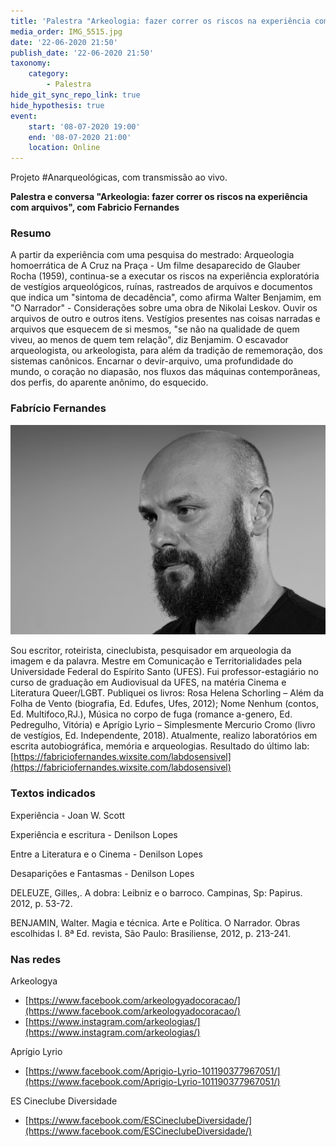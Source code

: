 ```yaml
---
title: 'Palestra "Arkeologia: fazer correr os riscos na experiência com arquivos"'
media_order: IMG_5515.jpg
date: '22-06-2020 21:50'
publish_date: '22-06-2020 21:50'
taxonomy:
    category:
        - Palestra
hide_git_sync_repo_link: true
hide_hypothesis: true
event:
    start: '08-07-2020 19:00'
    end: '08-07-2020 21:00'
    location: Online
---
```


Projeto #Anarqueológicas, com transmissão ao vivo.

**Palestra e conversa "Arkeologia: fazer correr os riscos na experiência com arquivos", com Fabricio Fernandes**

### Resumo

A partir da experiência com uma pesquisa do mestrado: Arqueologia homoerrática de A Cruz na Praça - Um filme desaparecido de Glauber Rocha (1959), continua-se a executar os riscos na experiência exploratória de vestígios arqueológicos, ruínas, rastreados de arquivos e documentos que indica um "sintoma de decadência", como afirma Walter Benjamim, em "O Narrador" - Considerações sobre uma obra de Nikolai Leskov. Ouvir os arquivos de outro e outros itens. Vestígios presentes nas coisas narradas e arquivos que esquecem de si mesmos, "se não na qualidade de quem viveu, ao menos de quem tem relação", diz Benjamim. O escavador arqueologista, ou arkeologista, para além da tradição de rememoração, dos sistemas canônicos. Encarnar o devir-arquivo, uma profundidade do mundo, o coração no diapasão, nos fluxos das máquinas contemporâneas, dos perfis, do aparente anônimo, do esquecido.

### Fabrício Fernandes

![](IMG_5515.jpg?classes=right)

Sou escritor, roteirista, cineclubista, pesquisador em arqueologia da imagem e da palavra. Mestre em Comunicação e Territorialidades pela Universidade Federal do Espírito Santo (UFES). Fui professor-estagiário no curso de graduação em Audiovisual da UFES, na matéria Cinema e Literatura Queer/LGBT. Publiquei os livros: Rosa Helena Schorling – Além da Folha de Vento (biografia, Ed. Edufes, Ufes, 2012); Nome Nenhum (contos, Ed. Multifoco,RJ.), Música no corpo de fuga (romance a-genero, Ed. Pedregulho, Vitória) e Aprígio Lyrio – Simplesmente Mercurio Cromo (livro de vestígios, Ed. Independente, 2018). Atualmente, realizo laboratórios em escrita autobiográfica, memória e arqueologias. Resultado do último lab: [https://fabriciofernandes.wixsite.com/labdosensivel](https://fabriciofernandes.wixsite.com/labdosensivel)

### Textos indicados

Experiência - Joan W. Scott

Experiência e escritura - Denilson Lopes

Entre a Literatura e o Cinema - Denilson Lopes

Desaparições e Fantasmas - Denilson Lopes

DELEUZE, Gilles,. A dobra: Leibniz e o barroco. Campinas, Sp: Papirus. 2012, p. 53-72.

BENJAMIN, Walter. Magia e técnica. Arte e Política. O Narrador. Obras escolhidas I. 8ª Ed. revista, São Paulo: Brasiliense, 2012, p. 213-241.

### Nas redes

Arkeologya

- [https://www.facebook.com/arkeologyadocoracao/](https://www.facebook.com/arkeologyadocoracao/)
- [https://www.instagram.com/arkeologias/](https://www.instagram.com/arkeologias/)

Aprígio Lyrio

- [https://www.facebook.com/Aprigio-Lyrio-101190377967051/](https://www.facebook.com/Aprigio-Lyrio-101190377967051/)

ES Cineclube Diversidade

- [https://www.facebook.com/ESCineclubeDiversidade/](https://www.facebook.com/ESCineclubeDiversidade/)